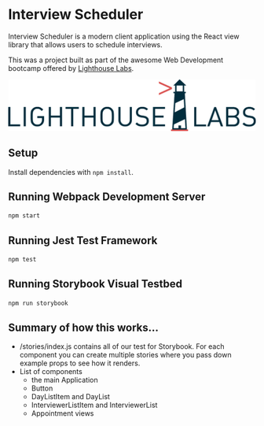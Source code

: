 # Interview Scheduler

Interview Scheduler is a modern client application using the React view library that allows users to schedule interviews.

This was a project built as part of the awesome Web Development bootcamp offered by [Lighthouse Labs](https://www.lighthouselabs.ca/).

!["Lighthouse Logo"](https://github.com/rkang626/tweeter/blob/master/docs/lhl_logo.jpg)

## Setup

Install dependencies with `npm install`.

## Running Webpack Development Server

```sh
npm start
```

## Running Jest Test Framework

```sh
npm test
```

## Running Storybook Visual Testbed

```sh
npm run storybook
```

## Summary of how this works...
- /stories/index.js contains all of our test for Storybook. For each component you can create multiple stories where you pass down example props to see how it renders.
- List of components
  - the main Application
  - Button
  - DayListItem and DayList
  - InterviewerListItem and InterviewerList
  - Appointment views
